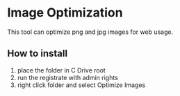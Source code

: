 # Image Optimization

This tool can optimize png and jpg images for web usage.

## How to install

1.  place the folder in C Drive root
2.  run the registrate with admin rights
3.  right click folder and select Optimize Images
